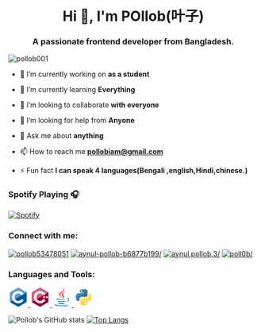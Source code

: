 <h1 align="center">Hi 👋, I'm POllob(叶子)</h1>
<h3 align="center">A passionate frontend developer from Bangladesh.</h3>
<p align="left"> <img src="https://komarev.com/ghpvc/?username=pollob001&label=Profile%20views&color=0e75b6&style=flat" alt="pollob001" /> </p>

- 🔭 I’m currently working on **as a student**

- 🌱 I’m currently learning **Everything**

- 👯 I’m looking to collaborate **with everyone**

- 🤝 I’m looking for help from **Anyone**

- 💬 Ask me about **anything**

- 📫 How to reach me **pollobiam@gmail.com**

- ⚡ Fun fact **I can speak 4 languages(Bengali ,english,Hindi,chinese.)**

### Spotify Playing 🎧
[![Spotify](https://novatorem.vercel.app/api/spotify?background_color=0d1117&border_color=ffffff)](https://open.spotify.com/user/omnitenebris)

<h3 align="left">Connect with me:</h3>
<p align="left">
<a href="https://twitter.com/pollob53478051" target="blank"><img align="center" src="https://cdn.jsdelivr.net/npm/simple-icons@3.0.1/icons/twitter.svg" alt="pollob53478051" height="30" width="40" /></a>
<a href="https://linkedin.com/in/aynul-pollob-b6877b199/" target="blank"><img align="center" src="https://cdn.jsdelivr.net/npm/simple-icons@3.0.1/icons/linkedin.svg" alt="aynul-pollob-b6877b199/" height="30" width="40" /></a>
<a href="https://fb.com/aynul.pollob.3/" target="blank"><img align="center" src="https://cdn.jsdelivr.net/npm/simple-icons@3.0.1/icons/facebook.svg" alt="aynul.pollob.3/" height="30" width="40" /></a>
<a href="https://instagram.com/poll0b/" target="blank"><img align="center" src="https://cdn.jsdelivr.net/npm/simple-icons@3.0.1/icons/instagram.svg" alt="poll0b/" height="30" width="40" /></a>
</p>

<h3 align="left">Languages and Tools:</h3>
<p align="left"> <a href="https://www.cprogramming.com/" target="_blank"> <img src="https://raw.githubusercontent.com/devicons/devicon/master/icons/c/c-original.svg" alt="c" width="40" height="40"/> </a> <a href="https://www.w3schools.com/cpp/" target="_blank"> <img src="https://raw.githubusercontent.com/devicons/devicon/master/icons/cplusplus/cplusplus-original.svg" alt="cplusplus" width="40" height="40"/> </a> <a " alt="git" width="40" height="40"/> </a> <a href="https://www.java.com" target="_blank"> <img src="https://raw.githubusercontent.com/devicons/devicon/master/icons/java/java-original.svg" alt="java" width="40" height="40"/> </a> <a href="https://www.python.org" target="_blank"> <img src="https://raw.githubusercontent.com/devicons/devicon/master/icons/python/python-original.svg" alt="python" width="40" height="40"/> </a> </p>
  
  ![Pollob's GitHub stats](https://github-readme-stats.vercel.app/api?username=Pollob001&show_icons=true&theme=radical)
  [![Top Langs](https://github-readme-stats.vercel.app/api/top-langs/?username=Pollob001)](https://github.com/anuraghazra/github-readme-stats)
  
  

